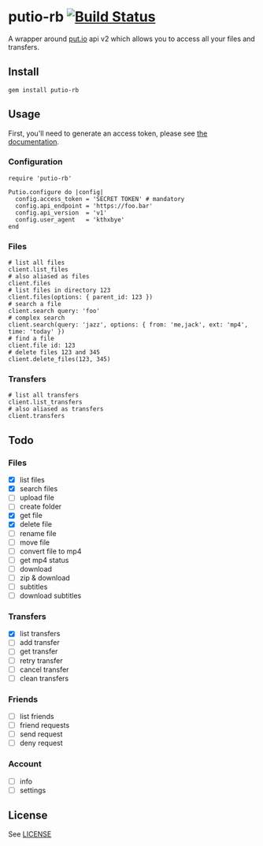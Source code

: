 # putio-rb [![Build Status](https://travis-ci.org/hubb/putio.rb.svg?branch=master)](https://travis-ci.org/hubb/putio.rb)

A wrapper around [put.io](https://put.io) api v2 which allows you to access all
your files and transfers.

## Install

    gem install putio-rb

## Usage

First, you'll need to generate an access token, please see [the documentation](http://put.io/v2/docs/gettingstarted.html#authentication-and-access).

### Configuration

```
require 'putio-rb'

Putio.configure do |config|
  config.access_token = 'SECRET TOKEN' # mandatory
  config.api_endpoint = 'https://foo.bar'
  config.api_version  = 'v1'
  config.user_agent   = 'kthxbye'
end
```

### Files

```
# list all files
client.list_files
# also aliased as files
client.files
# list files in directory 123
client.files(options: { parent_id: 123 })
# search a file
client.search query: 'foo'
# complex search
client.search(query: 'jazz', options: { from: 'me,jack', ext: 'mp4', time: 'today' })
# find a file
client.file id: 123
# delete files 123 and 345
client.delete_files(123, 345)
```

### Transfers

```
# list all transfers
client.list_transfers
# also aliased as transfers
client.transfers
```

## Todo

### Files

- [x] list files
- [x] search files
- [ ] upload file
- [ ] create folder
- [x] get file
- [x] delete file
- [ ] rename file
- [ ] move file
- [ ] convert file to mp4
- [ ] get mp4 status
- [ ] download
- [ ] zip & download
- [ ] subtitles
- [ ] download subtitles

### Transfers

- [x] list transfers
- [ ] add transfer
- [ ] get transfer
- [ ] retry transfer
- [ ] cancel transfer
- [ ] clean transfers

### Friends

- [ ] list friends
- [ ] friend requests
- [ ] send request
- [ ] deny request

### Account

- [ ] info
- [ ] settings

## License

See [LICENSE](https://github.com/hubb/putio.rb/blob/master/LICENSE.md)
